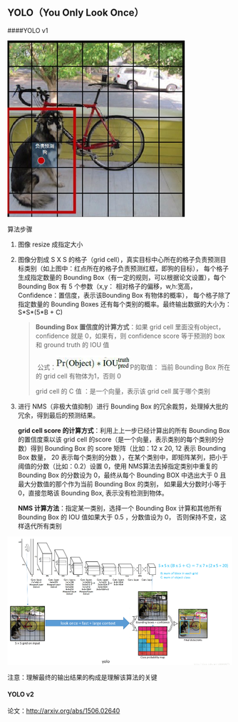 ## YOLO（You Only Look Once）

####YOLO v1

![](../imgs/88.png)



算法步骤

1. 图像 resize 成指定大小

2. 图像分割成 S X S 的格子（grid cell），真实目标中心所在的格子负责预测目标类别（如上图中：红点所在的格子负责预测红框，即狗的目标）， 每个格子生成指定数量的 Bounding Box（有一定的规则，可以根据论文设置），每个 Bounding Box 有 5 个参数（x,y： 相对格子的偏移，w,h:宽高，  Confidence：置信度，表示该Bounding Box 有物体的概率）， 每个格子除了指定数量的 Bounding Boxes 还有每个类别的概率。最终输出数据的大小为：S\*S\*(5*B + C)

   >**Bounding Box 置信度的计算方式**：如果 grid cell 里面没有object，confidence 就是 0，如果有，则 confidence score 等于预测的 box 和 ground truth 的 IOU 值
   >
   >​	公式：![](../imgs/89.png)P的取值： 当前 Bounding Box 所在的 grid cell 有物体为1，否则 0
   >
   >grid cell 的 C 值 ：是一个向量，表示该 grid cell 属于哪个类别

3. 进行 NMS（非极大值抑制）进行 Bounding Box 的冗余裁剪，处理掉大批的冗余，得到最后的预测结果。

   **grid cell score 的计算方式**：利用上上一步已经计算出的所有 Bounding Box 的置信度乘以该 grid cell 的score（是一个向量，表示类别的每个类别的分数）得到 Bounding Box 的 score 矩阵（比如：12 x 20, 12 表示 Bounding Box 数量， 20 表示每个类别的分数 ），在某个类别中，即矩阵某列，把小于阈值的分数（比如：0.2）设置 0，使用 NMS算法去掉指定类别中重复的 Bounding Box 的分数设为 0，最终从每个 Bounding BOX 中选出大于 0 且最大分数值的那个作为当前 Bounding Box 的类别， 如果最大分数时小等于 0，直接忽略该 Bounding Box, 表示没有检测到物体。

   **NMS 计算方法**：指定某一类别，选择一个 Bounding Box 计算和其他所有 Bounding Box 的 IOU 值如果大于 0.5 ，分数值设为 0， 否则保持不变，这样迭代所有类别

![](../imgs/90.png)



注意：理解最终的输出结果的构成是理解该算法的关键



#### YOLO v2











论文：http://arxiv.org/abs/1506.02640